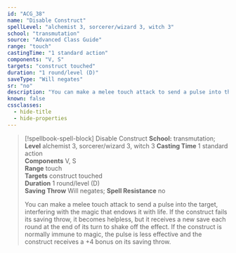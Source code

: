 ```yaml
---
id: "ACG_38"
name: "Disable Construct"
spellLevel: "alchemist 3, sorcerer/wizard 3, witch 3"
school: "transmutation"
source: "Advanced Class Guide"
range: "touch"
castingTime: "1 standard action"
components: "V, S"
targets: "construct touched"
duration: "1 round/level (D)"
saveType: "Will negates"
sr: "no"
description: "You can make a melee touch attack to send a pulse into the target, interfering with the magic that endows it with life. If the construct fails its saving throw, it becomes helpless, but it receives a new save each round at the end of its turn to shake off the effect. If the construct is normally immune to magic, the pulse is less effective and the construct receives a +4 bonus on its saving throw."
known: false
cssclasses:
  - hide-title
  - hide-properties
---
```


> [!spellbook-spell-block] Disable Construct
> **School:** transmutation; **Level** alchemist 3, sorcerer/wizard 3, witch 3
> **Casting Time** 1 standard action  
> **Components** V, S  
> **Range** touch  
> **Targets** construct touched  
> **Duration** 1 round/level (D)  
> **Saving Throw** Will negates; **Spell Resistance** no
> 
> You can make a melee touch attack to send a pulse into the target, interfering with the magic that endows it with life. If the construct fails its saving throw, it becomes helpless, but it receives a new save each round at the end of its turn to shake off the effect. If the construct is normally immune to magic, the pulse is less effective and the construct receives a +4 bonus on its saving throw.